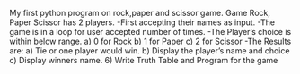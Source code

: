 My first python program on rock,paper and scissor game.
Game Rock, Paper Scissor has 2 players.
-First accepting their names as input.
-The game is in a loop for user accepted number of times.
-The Player’s choice is within below range.
  a) 0 for Rock
  b) 1 for Paper
  c) 2 for Scissor
-The Results are:
  a) Tie or one player would win.
  b) Display the player’s name and choice
  c) Display winners name.
  6) Write Truth Table and Program for the game
